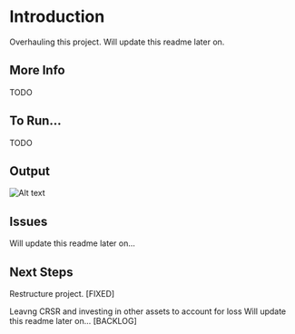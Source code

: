 # Introduction
Overhauling this project. Will update this readme later on.

## More Info
TODO

## To Run...
TODO

## Output

![Alt text](/PRE_CRSR/src/assets/screenshotOutput.png?raw=true "Output")

## Issues
Will update this readme later on...

## Next Steps
Restructure project. [FIXED]

Leavng CRSR and investing in other assets to account for loss Will update this readme later on... [BACKLOG]
